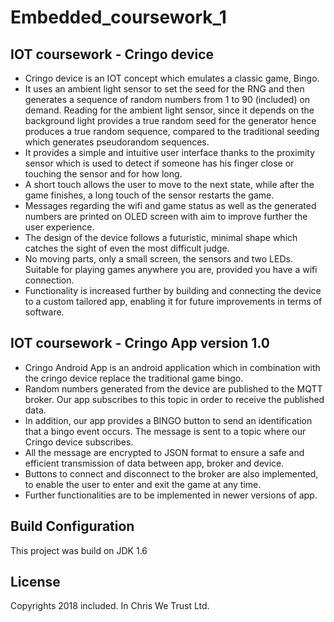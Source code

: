 # Embedded_coursework_1
## IOT coursework - Cringo device

- Cringo device is an IOT concept which emulates a classic game, Bingo.
- It uses an ambient light sensor to set the seed for the RNG and then generates a sequence of random numbers
from 1 to 90 (included) on demand. Reading for the ambient light sensor, since it depends on the background light
provides a true random seed for the generator hence produces a true random sequence, compared to the traditional
seeding which generates pseudorandom sequences.
- It provides a simple and intuitive user interface thanks to the proximity sensor which is used to detect if someone has
his finger close or touching the sensor and for how long.
- A short touch allows the user to move to the next state, while after the game finishes, a long touch of the sensor
restarts the game.
- Messages regarding the wifi and game status as well as the generated numbers are printed on OLED screen with aim to
improve further the user experience.
- The design of the device follows a futuristic, minimal shape which catches the sight of even the most difficult judge.
- No moving parts, only a small screen, the sensors and two LEDs. Suitable for playing games anywhere you are, provided you
have a wifi connection.
- Functionality is increased further by building and connecting the device to a custom tailored app, enabling it for future improvements
in terms of software.

## IOT coursework - Cringo App version 1.0

- Cringo Android App is an android application which in combination with the cringo device replace the traditional game bingo.
- Random numbers generated from the device are published to the MQTT broker. Our app subscribes to this topic in order to receive the published data.
- In addition, our app provides a BINGO  button to send an identification that a bingo event occurs. The message is sent to a topic where our Cringo device subscribes.
- All the message are encrypted to JSON format to ensure a safe and efficient transmission of data between app, broker and device.
- Buttons to connect and disconnect to the broker are also implemented, to enable the user to enter and exit the game at any time.
- Further functionalities are to be implemented in newer versions of app.

## Build Configuration
This project was build on JDK 1.6

## License
Copyrights 2018 included. In Chris We Trust Ltd.
